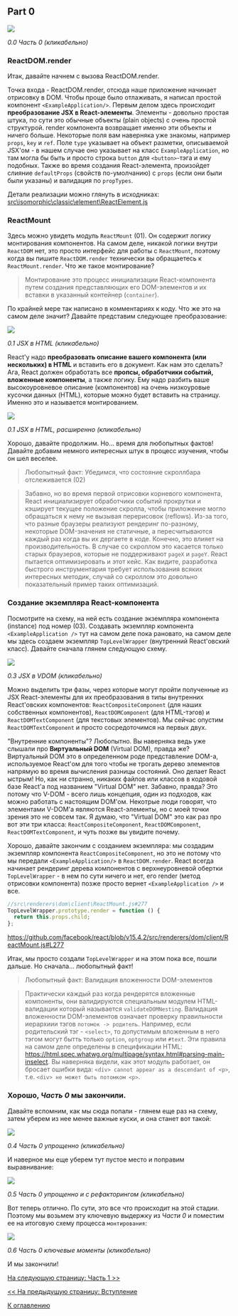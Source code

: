 ## Part 0

[![](https://rawgit.com/Bogdan-Lyashenko/Under-the-hood-ReactJS/master/stack/images/0/part-0.svg)](https://rawgit.com/Bogdan-Lyashenko/Under-the-hood-ReactJS/master/stack/images/0/part-0.svg)

<em>0.0 Часть 0 (кликабельно)</em>

### ReactDOM.render
Итак, давайте начнем с вызова ReactDOM.render.

Точка входа - ReactDOM.render, отсюда наше приложение начинает отрисовку в DOM. Чтобы проще было отлаживать, я написал простой компонент `<ExampleApplication/>`. Первым делом здесь происходит **преобразование JSX в React-элементы**. Элементы - довольно простая штука, по сути это обычные объекты (plain objects) с очень простой структурой. render компонента возвращает именно эти объекты и ничего больше. Некоторые поля вам наверняка уже знакомы, например `props`, `key` и `ref`. Поле `type` указывает на объект разметки, описываемой JSX'ом - в нашем случае оно указывает на  класс `ExampleApplication`, но там могла бы быть и просто строка `button` для `<button>`-тэга и ему подобных. Также во время создания React-элемента, произойдет слияние `defaultProps` (свойств по-умолчанию) с `props` (если они были были указаны) и валидация по `propTypes`.

Детали реализации можно глянуть в исходниках: [src\isomorphic\classic\element\ReactElement.js](https://github.com/facebook/react/blob/v15.4.2/src/isomorphic/classic/element/ReactElement.js)

### ReactMount
Здесь можно увидеть модуль `ReactMount` (01). Он содержит логику монтирования компонентов. На самом деле, никакой логики внутри `ReactDOM` нет, это просто интерфейс для работы с `ReactMount`, поэтому когда вы пишите `ReactDOM.render` технически вы обращаетесь к `ReactMount.render`. Что же такое монтирование?
> Монтирование это процесс инициализации React-компонента путем создания представляющих его DOM-элементов и их вставки в указанный контейнер (`container`).

По крайней мере так написано в комментариях к коду. Что же это на самом деле значит? Давайте представим следующее преобразование:


[![](https://rawgit.com/Bogdan-Lyashenko/Under-the-hood-ReactJS/master/stack/images/0/mounting-scheme-1-small.svg)](https://rawgit.com/Bogdan-Lyashenko/Under-the-hood-ReactJS/master/stack/images/0/mounting-scheme-1-small.svg)

<em>0.1 JSX в HTML (кликабельно)</em>

React'у надо **преобразовать описание вашего компонента (или нескольких) в HTML** и вставить его в документ. Как нам это сделать? Ага, React должен обработать все **пропсы, обработчики событий, вложенные компоненты**, а также логику. Ему надо разбить ваше высокоуровневое описание (компонентов) на очень низкоуровые кусочки данных (HTML), которые можно будет вставить на страницу. Именно это и называется монтированием.


[![](https://rawgit.com/Bogdan-Lyashenko/Under-the-hood-ReactJS/master/stack/images/0/mounting-scheme-1-big.svg)](https://rawgit.com/Bogdan-Lyashenko/Under-the-hood-ReactJS/master/stack/images/0/mounting-scheme-1-big.svg)

<em>0.1 JSX в HTML, расширенно (кликабельно)</em>

Хорошо, давайте продолжим. Но... время для любопытных фактов! Давайте добавим немного интересных штук в процесс изучения, чтобы он шел веселее.

>  Любопытный факт: Убедимся, что состояние скроллбара отслеживается (02)

> Забавно, но во время первой отрисовки корневого компонента, React инициализирует обработчики событий прокрутки и кэширует текущее положение скролла, чтобы приложение могло обращаться к нему не вызывая перерисовок (reflows). Из-за того, что разные браузеры реализуют рендеринг по-разному, некоторые DOM-значения не статичные, а пересчитываются каждый раз когда вы их дергаете в коде. Конечно, это влияет на производительность. В случае со скроллом это касается только старых браузеров, которые не поддерживают `pageX` и `pageY`. React пытается оптимизировать и этот кейс. Как видите, разработка быстрого инструментария требует использования всяких интересных методик, случай со скроллом это довольно показательный пример таких оптимизаций.

### Создание экземпляра React-компонента

Посмотрите на схему, на ней есть создание экземпляра компонента (instance) под номер (03). Создавать экземпляр компонента `<ExampleApplication />` тут на самом деле пока рановато, на самом деле мы здесь создаем экземпляр `TopLevelWrapper` (внутренний React'овский класс). Давайте сначала глянем следующую схему.

[![](https://rawgit.com/Bogdan-Lyashenko/Under-the-hood-ReactJS/master/stack/images/0/jsx-to-vdom.svg)](https://rawgit.com/Bogdan-Lyashenko/Under-the-hood-ReactJS/master/stack/images/0/jsx-to-vdom.svg)

<em>0.3 JSX в VDOM (кликабельно)</em>

Можно выделить три фазы, через которые могут пройти полученные из JSX React-элементы для их преобразования в типы внутренних React'овских компонентов: `ReactCompositeComponent` (для наших собственных компонентов), `ReactDOMComponent` (для HTML-тэгов) и `ReactDOMTextComponent` (для текстовых элементов). Мы сейчас опустим `ReactDOMTextComponent` и просто сосредоточимся на первых двух.

"Внутренние компоненты"? Любопытно. Вы наверняка ведь уже слышали про **Виртуальный DOM** (Virtual DOM), правда же? Виртуальный DOM это в определенном роде представление DOM-а, используемое React'ом для того чтобы не трогать дерево элементов напрямую во время вычисления разницы состояний. Оно делает React ыстрым! Но, как ни странно, никаких файлов или классов в кодовой базе React'а под названием "Virtual DOM" нет. Забавно, правда? Это потому что V-DOM - всего лишь концепция, один из подходов, как можно работать с настоящим DOM'ом. Некотрые люди говорят, что элементами V-DOM'а являются React-элементы, но с моей точки зрения это не совсем так. Я думаю, что "Virtual DOM" это как раз про вот эти три класса: `ReactCompositeComponent`, `ReactDOMComponent`, `ReactDOMTextComponent`, и чуть позже вы увидите почему.

Хорошо, давайте закончим с созданием экземпляра: мы создадим экземпляр компонента `ReactCompositeComponent`, но это не потому что мы передали `<ExampleApplication/>` в `ReactDOM.render`. React всегда начинает рендеринг дерева компонентов с верхнеуровневой обертки `TopLevelWrapper` - в нем по сути ничего и нет, его render (метод отрисовки компонента) позже просто вернет `<ExampleApplication />` и все.
```javascript
//src\renderers\dom\client\ReactMount.js#277
TopLevelWrapper.prototype.render = function () {
  return this.props.child;
};
```
https://github.com/facebook/react/blob/v15.4.2/src/renderers/dom/client/ReactMount.js#L277

Итак, мы просто создали `TopLevelWrapper` и на этом пока все, пошли дальше. Но сначала... любопытный факт!
>  Любопытный факт: Валидация вложенности DOM-элементов

> Практически каждый раз когда рендерятся вложенные компоненты, они валидируются специальным модулем HTML-валидации который называется `validateDOMNesting`. Валидация вложенности DOM-элементов означает проверку правильности иерархиии тэгов `потомок -> родитель`. Например, если родительский тэг - `<select>`, то допустимым вложенным в него тэгом могут бытть только `option`, `optgroup` или `#text`. Эти правила на самом деле определены в спецификации HTML: https://html.spec.whatwg.org/multipage/syntax.html#parsing-main-inselect. Вы наверняка видели, как этот модуль работает, он бросает ошибки вида:
`<div> cannot appear as a descendant of <p>`, т.е. `<div> не может быть потомком <p>`.

 


### Хорошо, *Часть 0* мы закончили. 

Давайте вспомним, как мы сюда попали - глянем еще раз на схему, затем уберем из нее менее важные куски, и она станет вот такой:

[![](https://rawgit.com/Bogdan-Lyashenko/Under-the-hood-ReactJS/master/stack/images/0/part-0-A.svg)](https://rawgit.com/Bogdan-Lyashenko/Under-the-hood-ReactJS/master/stack/images/0/part-0-A.svg)

<em>0.4 Часть 0 упрощенно (кликабельно)</em>

И наверное мы еще уберем тут пустое место и поправим выравнивание:

[![](https://rawgit.com/Bogdan-Lyashenko/Under-the-hood-ReactJS/master/stack/images/0/part-0-B.svg)](https://rawgit.com/Bogdan-Lyashenko/Under-the-hood-ReactJS/master/stack/images/0/part-0-B.svg)

<em>0.5 Часть 0 упрощенно и с рефакторингом (кликабельно)</em>

Вот теперь отлично. По сути, это все что происходит на этой стадии. Поэтому мы возьмем эту ключевую выдержку из *Части 0* и поместим ее на итоговую схему процесса `монтирования`:

[![](https://rawgit.com/Bogdan-Lyashenko/Under-the-hood-ReactJS/master/stack/images/0/part-0-C.svg)](https://rawgit.com/Bogdan-Lyashenko/Under-the-hood-ReactJS/master/stack/images/0/part-0-C.svg)

<em>0.6 Часть 0 ключевые моменты (кликабельно)</em>

И мы закончили!


[На следующую страницу: Часть 1 >>](./Part-1.md)

[<< На предыдущую страницу: Вступление](./Intro.md)


[К оглавлению](./README.md)
